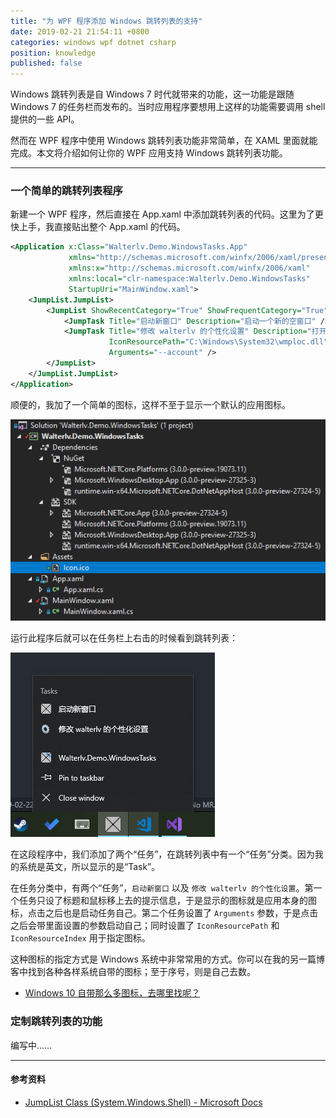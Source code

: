 ```yaml
---
title: "为 WPF 程序添加 Windows 跳转列表的支持"
date: 2019-02-21 21:54:11 +0800
categories: windows wpf dotnet csharp
position: knowledge
published: false
---
```


Windows 跳转列表是自 Windows 7 时代就带来的功能，这一功能是跟随 Windows 7 的任务栏而发布的。当时应用程序要想用上这样的功能需要调用 shell 提供的一些 API。

然而在 WPF 程序中使用 Windows 跳转列表功能非常简单，在 XAML 里面就能完成。本文将介绍如何让你的 WPF 应用支持 Windows 跳转列表功能。

---

<div id="toc"></div>

### 一个简单的跳转列表程序

新建一个 WPF 程序，然后直接在 App.xaml 中添加跳转列表的代码。这里为了更快上手，我直接贴出整个 App.xaml 的代码。

```xml
<Application x:Class="Walterlv.Demo.WindowsTasks.App"
             xmlns="http://schemas.microsoft.com/winfx/2006/xaml/presentation"
             xmlns:x="http://schemas.microsoft.com/winfx/2006/xaml"
             xmlns:local="clr-namespace:Walterlv.Demo.WindowsTasks"
             StartupUri="MainWindow.xaml">
    <JumpList.JumpList>
        <JumpList ShowRecentCategory="True" ShowFrequentCategory="True">
            <JumpTask Title="启动新窗口" Description="启动一个新的空窗口" />
            <JumpTask Title="修改 walterlv 的个性化设置" Description="打开个性化设置页面并定位到 walterlv 的设置"
                      IconResourcePath="C:\Windows\System32\wmploc.dll" IconResourceIndex="17"
                      Arguments="--account" />
        </JumpList>
    </JumpList.JumpList>
</Application>
```

顺便的，我加了一个简单的图标，这样不至于显示一个默认的应用图标。

![添加的简单的图标](/static/posts/2019-02-21-21-45-13.png)

运行此程序后就可以在任务栏上右击的时候看到跳转列表：

![运行后看到的跳转列表](/static/posts/2019-02-21-21-42-05.png)

在这段程序中，我们添加了两个“任务”，在跳转列表中有一个“任务”分类。因为我的系统是英文，所以显示的是“Task”。

在任务分类中，有两个“任务”，`启动新窗口` 以及 `修改 walterlv 的个性化设置`。第一个任务只设了标题和鼠标移上去的提示信息，于是显示的图标就是应用本身的图标，点击之后也是启动任务自己。第二个任务设置了 `Arguments` 参数，于是点击之后会带里面设置的参数启动自己；同时设置了 `IconResourcePath` 和 `IconResourceIndex` 用于指定图标。

这种图标的指定方式是 Windows 系统中非常常用的方式。你可以在我的另一篇博客中找到各种各样系统自带的图标；至于序号，则是自己去数。

- [Windows 10 自带那么多图标，去哪里找呢？](/post/where-is-the-windows-10-native-icons.html)

### 定制跳转列表的功能

编写中……

---

#### 参考资料

- [JumpList Class (System.Windows.Shell) - Microsoft Docs](https://docs.microsoft.com/en-us/dotnet/api/system.windows.shell.jumplist)
